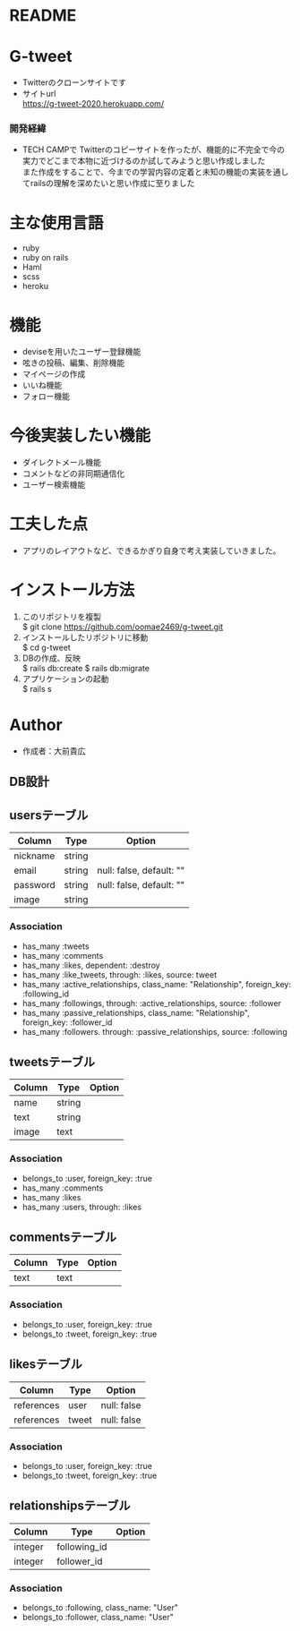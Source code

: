 # README

# G-tweet
- Twitterのクローンサイトです
- サイトurl  
https://g-tweet-2020.herokuapp.com/
### 開発経緯
- TECH CAMPで Twitterのコピーサイトを作ったが、機能的に不完全で今の実力でどこまで本物に近づけるのか試してみようと思い作成しました  
また作成をすることで、今までの学習内容の定着と未知の機能の実装を通してrailsの理解を深めたいと思い作成に至りました
 
# 主な使用言語
- ruby
- ruby on rails
- Haml
- scss
- heroku
# 機能
- deviseを用いたユーザー登録機能
- 呟きの投稿、編集、削除機能
- マイページの作成
- いいね機能
- フォロー機能
# 今後実装したい機能
- ダイレクトメール機能
- コメントなどの非同期通信化
- ユーザー検索機能
# 工夫した点
- アプリのレイアウトなど、できるかぎり自身で考え実装していきました。
# インストール方法
1. このリポジトリを複製  
$ git clone https://github.com/oomae2469/g-tweet.git
1. インストールしたリポジトリに移動  
$ cd g-tweet
1. DBの作成、反映  
$ rails db:create
$ rails db:migrate
1. アプリケーションの起動  
$ rails s
# Author
* 作成者：大前貴広

 

## DB設計
## usersテーブル
|Column|Type|Option|
|------|----|------|
|nickname|string|
|email|string|null: false, default: ""|
|password|string|null: false, default: ""|
|image|string|
### Association
- has_many :tweets
- has_many :comments
- has_many :likes, dependent: :destroy
- has_many :like_tweets, through: :likes, source: tweet
- has_many :active_relationships, class_name: "Relationship", foreign_key: :following_id
- has_many :followings, through: :active_relationships, source: :follower
- has_many :passive_relationships, class_name: "Relationship", foreign_key: :follower_id
- has_many :followers. through:  :passive_relationships, source: :following

## tweetsテーブル
|Column|Type|Option|
|------|----|------|
|name|string|
|text|string|
|image|text|
### Association
- belongs_to :user, foreign_key: :true
- has_many :comments
- has_many :likes
- has_many :users, through: :likes

## commentsテーブル
|Column|Type|Option|
|------|----|------|
|text|text|
### Association
- belongs_to :user, foreign_key: :true
- belongs_to :tweet, foreign_key: :true

## likesテーブル
|Column|Type|Option|
|------|----|------|
|references|user|null: false|
|references|tweet|null: false|
### Association
- belongs_to :user, foreign_key: :true
- belongs_to :tweet, foreign_key: :true

## relationshipsテーブル
|Column|Type|Option|
|------|----|------|
|integer|following_id|
|integer|follower_id|
### Association
- belongs_to :following, class_name: "User"
- belongs_to :follower, class_name: "User"